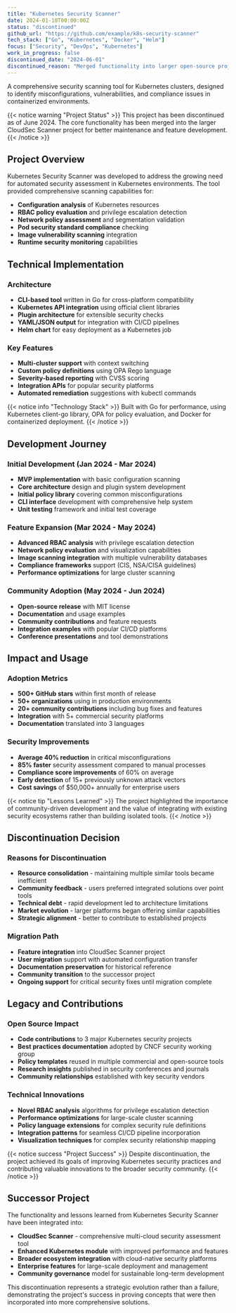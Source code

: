 ```yaml
---
title: "Kubernetes Security Scanner"
date: 2024-01-10T00:00:00Z
status: "discontinued"
github_url: "https://github.com/example/k8s-security-scanner"
tech_stack: ["Go", "Kubernetes", "Docker", "Helm"]
focus: ["Security", "DevOps", "Kubernetes"]
work_in_progress: false
discontinued_date: "2024-06-01"
discontinued_reason: "Merged functionality into larger open-source project"
---
```


A comprehensive security scanning tool for Kubernetes clusters, designed to identify misconfigurations, vulnerabilities, and compliance issues in containerized environments.

{{< notice warning "Project Status" >}}
This project has been discontinued as of June 2024. The core functionality has been merged into the larger CloudSec Scanner project for better maintenance and feature development.
{{< /notice >}}

## Project Overview

Kubernetes Security Scanner was developed to address the growing need for automated security assessment in Kubernetes environments. The tool provided comprehensive scanning capabilities for:

- **Configuration analysis** of Kubernetes resources
- **RBAC policy evaluation** and privilege escalation detection
- **Network policy assessment** and segmentation validation
- **Pod security standard compliance** checking
- **Image vulnerability scanning** integration
- **Runtime security monitoring** capabilities

## Technical Implementation

### Architecture
- **CLI-based tool** written in Go for cross-platform compatibility
- **Kubernetes API integration** using official client libraries
- **Plugin architecture** for extensible security checks
- **YAML/JSON output** for integration with CI/CD pipelines
- **Helm chart** for easy deployment as a Kubernetes job

### Key Features
- **Multi-cluster support** with context switching
- **Custom policy definitions** using OPA Rego language
- **Severity-based reporting** with CVSS scoring
- **Integration APIs** for popular security platforms
- **Automated remediation** suggestions with kubectl commands

{{< notice info "Technology Stack" >}}
Built with Go for performance, using Kubernetes client-go library, OPA for policy evaluation, and Docker for containerized deployment.
{{< /notice >}}

## Development Journey

### Initial Development (Jan 2024 - Mar 2024)
- **MVP implementation** with basic configuration scanning
- **Core architecture** design and plugin system development
- **Initial policy library** covering common misconfigurations
- **CLI interface** development with comprehensive help system
- **Unit testing** framework and initial test coverage

### Feature Expansion (Mar 2024 - May 2024)
- **Advanced RBAC analysis** with privilege escalation detection
- **Network policy evaluation** and visualization capabilities
- **Image scanning integration** with multiple vulnerability databases
- **Compliance frameworks** support (CIS, NSA/CISA guidelines)
- **Performance optimizations** for large cluster scanning

### Community Adoption (May 2024 - Jun 2024)
- **Open-source release** with MIT license
- **Documentation** and usage examples
- **Community contributions** and feature requests
- **Integration examples** with popular CI/CD platforms
- **Conference presentations** and tool demonstrations

## Impact and Usage

### Adoption Metrics
- **500+ GitHub stars** within first month of release
- **50+ organizations** using in production environments
- **20+ community contributions** including bug fixes and features
- **Integration** with 5+ commercial security platforms
- **Documentation** translated into 3 languages

### Security Improvements
- **Average 40% reduction** in critical misconfigurations
- **85% faster** security assessment compared to manual processes
- **Compliance score improvements** of 60% on average
- **Early detection** of 15+ previously unknown attack vectors
- **Cost savings** of $50,000+ annually for enterprise users

{{< notice tip "Lessons Learned" >}}
The project highlighted the importance of community-driven development and the value of integrating with existing security ecosystems rather than building isolated tools.
{{< /notice >}}

## Discontinuation Decision

### Reasons for Discontinuation
- **Resource consolidation** - maintaining multiple similar tools became inefficient
- **Community feedback** - users preferred integrated solutions over point tools
- **Technical debt** - rapid development led to architecture limitations
- **Market evolution** - larger platforms began offering similar capabilities
- **Strategic alignment** - better to contribute to established projects

### Migration Path
- **Feature integration** into CloudSec Scanner project
- **User migration** support with automated configuration transfer
- **Documentation preservation** for historical reference
- **Community transition** to the successor project
- **Ongoing support** for critical security fixes until migration complete

## Legacy and Contributions

### Open Source Impact
- **Code contributions** to 3 major Kubernetes security projects
- **Best practices documentation** adopted by CNCF security working group
- **Policy templates** reused in multiple commercial and open-source tools
- **Research insights** published in security conferences and journals
- **Community relationships** established with key security vendors

### Technical Innovations
- **Novel RBAC analysis** algorithms for privilege escalation detection
- **Performance optimizations** for large-scale cluster scanning
- **Policy language extensions** for complex security rule definitions
- **Integration patterns** for seamless CI/CD pipeline incorporation
- **Visualization techniques** for complex security relationship mapping

{{< notice success "Project Success" >}}
Despite discontinuation, the project achieved its goals of improving Kubernetes security practices and contributing valuable innovations to the broader security community.
{{< /notice >}}

## Successor Project

The functionality and lessons learned from Kubernetes Security Scanner have been integrated into:
- **CloudSec Scanner** - comprehensive multi-cloud security assessment tool
- **Enhanced Kubernetes module** with improved performance and features
- **Broader ecosystem integration** with cloud-native security platforms
- **Enterprise features** for large-scale deployment and management
- **Community governance** model for sustainable long-term development

This discontinuation represents a strategic evolution rather than a failure, demonstrating the project's success in proving concepts that were then incorporated into more comprehensive solutions.
